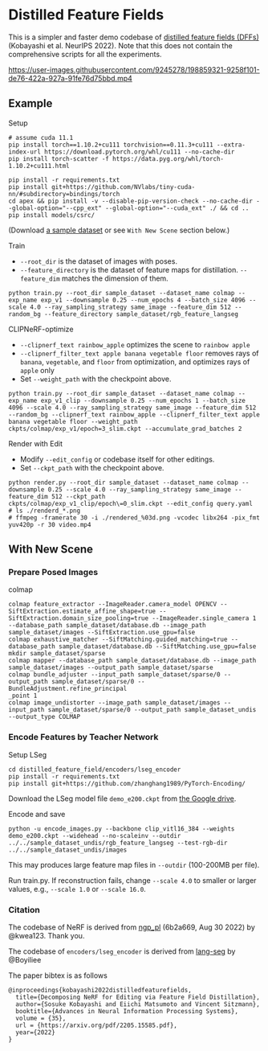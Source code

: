 # Distilled Feature Fields

This is a simpler and faster demo codebase of [distilled feature fields (DFFs)](https://pfnet-research.github.io/distilled-feature-fields/) (Kobayashi et al. NeurIPS 2022).
Note that this does not contain the comprehensive scripts for all the experiments.

https://user-images.githubusercontent.com/9245278/198859321-9258f101-de76-422a-927a-91fe76d75bbd.mp4

## Example

Setup
```
# assume cuda 11.1
pip install torch==1.10.2+cu111 torchvision==0.11.3+cu111 --extra-index-url https://download.pytorch.org/whl/cu111 --no-cache-dir
pip install torch-scatter -f https://data.pyg.org/whl/torch-1.10.2+cu111.html

pip install -r requirements.txt
pip install git+https://github.com/NVlabs/tiny-cuda-nn/#subdirectory=bindings/torch
cd apex && pip install -v --disable-pip-version-check --no-cache-dir --global-option="--cpp_ext" --global-option="--cuda_ext" ./ && cd ..
pip install models/csrc/
```

(Download [a sample dataset](https://github.com/pfnet-research/distilled-feature-fields/releases/download/tmp/sample_dataset.zip) or see `With New Scene` section below.)

Train
- `--root_dir` is the dataset of images with poses.
- `--feature_directory` is the dataset of feature maps for distillation. `--feature_dim` matches the dimension of them.
```
python train.py --root_dir sample_dataset --dataset_name colmap --exp_name exp_v1 --downsample 0.25 --num_epochs 4 --batch_size 4096 --scale 4.0 --ray_sampling_strategy same_image --feature_dim 512 --random_bg --feature_directory sample_dataset/rgb_feature_langseg
```

CLIPNeRF-optimize
- `--clipnerf_text rainbow_apple` optimizes the scene to `rainbow apple`
- `--clipnerf_filter_text apple banana vegetable floor` removes rays of `banana`, `vegetable`, and `floor` from optimization, and optimizes rays of `apple` only
- Set `--weight_path` with the checkpoint above.
```
python train.py --root_dir sample_dataset --dataset_name colmap --exp_name exp_v1_clip --downsample 0.25 --num_epochs 1 --batch_size 4096 --scale 4.0 --ray_sampling_strategy same_image --feature_dim 512 --random_bg --clipnerf_text rainbow_apple --clipnerf_filter_text apple banana vegetable floor --weight_path ckpts/colmap/exp_v1/epoch=3_slim.ckpt --accumulate_grad_batches 2
```

Render with Edit
- Modify `--edit_config` or codebase itself for other editings.
- Set `--ckpt_path` with the checkpoint above.
```
python render.py --root_dir sample_dataset --dataset_name colmap --downsample 0.25 --scale 4.0 --ray_sampling_strategy same_image --feature_dim 512 --ckpt_path ckpts/colmap/exp_v1_clip/epoch\=0_slim.ckpt --edit_config query.yaml
# ls ./renderd_*.png
# ffmpeg -framerate 30 -i ./rendered_%03d.png -vcodec libx264 -pix_fmt yuv420p -r 30 video.mp4
```


## With New Scene

### Prepare Posed Images

colmap
```
colmap feature_extractor --ImageReader.camera_model OPENCV --SiftExtraction.estimate_affine_shape=true --SiftExtraction.domain_size_pooling=true --ImageReader.single_camera 1 --database_path sample_dataset/database.db --image_path sample_dataset/images --SiftExtraction.use_gpu=false
colmap exhaustive_matcher --SiftMatching.guided_matching=true --database_path sample_dataset/database.db --SiftMatching.use_gpu=false
mkdir sample_dataset/sparse
colmap mapper --database_path sample_dataset/database.db --image_path sample_dataset/images --output_path sample_dataset/sparse
colmap bundle_adjuster --input_path sample_dataset/sparse/0 --output_path sample_dataset/sparse/0 --BundleAdjustment.refine_principal
_point 1
colmap image_undistorter --image_path sample_dataset/images --input_path sample_dataset/sparse/0 --output_path sample_dataset_undis
--output_type COLMAP
```


### Encode Features by Teacher Network

Setup LSeg
```
cd distilled_feature_field/encoders/lseg_encoder
pip install -r requirements.txt
pip install git+https://github.com/zhanghang1989/PyTorch-Encoding/
```

Download the LSeg model file `demo_e200.ckpt` from [the Google drive](https://drive.google.com/file/d/1ayk6NXURI_vIPlym16f_RG3ffxBWHxvb/view?usp=sharing).

Encode and save
```
python -u encode_images.py --backbone clip_vitl16_384 --weights demo_e200.ckpt --widehead --no-scaleinv --outdir ../../sample_dataset_undis/rgb_feature_langseg --test-rgb-dir ../../sample_dataset_undis/images
```
This may produces large feature map files in `--outdir` (100-200MB per file).

Run train.py. If reconstruction fails, change `--scale 4.0` to smaller or larger values, e.g., `--scale 1.0` or `--scale 16.0`.



### Citation

The codebase of NeRF is derived from [ngp_pl](https://github.com/kwea123/ngp_pl/commit/6b2a66928d032967551ab98d5cd84c7ef1b83c3d) (6b2a669, Aug 30 2022) by @kwea123. Thank you.

The codebase of `encoders/lseg_encoder` is derived from [lang-seg](https://github.com/isl-org/lang-seg) by @Boyiliee

The paper bibtex is as follows
```
@inproceedings{kobayashi2022distilledfeaturefields,
  title={Decomposing NeRF for Editing via Feature Field Distillation},
  author={Sosuke Kobayashi and Eiichi Matsumoto and Vincent Sitzmann},
  booktitle={Advances in Neural Information Processing Systems},
  volume = {35},
  url = {https://arxiv.org/pdf/2205.15585.pdf},
  year={2022}
}
```
